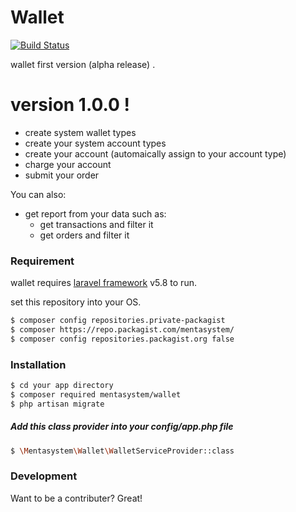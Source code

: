 # Wallet


[![Build Status](https://travis-ci.org/joemccann/dillinger.svg?branch=master)](https://github.com/ali-nikookherad/mentasystem.git)

wallet first version (alpha release) .

# version 1.0.0 !

  - create system wallet types
  - create your system account types
  - create your account (automaically assign to your account type)
  - charge your account
  - submit your order

You can also:
  - get report from your data such as:
    - get transactions and filter it
    - get orders and filter it


### Requirement

wallet requires [laravel framework](https://laravel.com/) v5.8 to run.

set this repository into your OS.

```sh
$ composer config repositories.private-packagist
$ composer https://repo.packagist.com/mentasystem/
$ composer config repositories.packagist.org false

```
### Installation
```sh
$ cd your app directory
$ composer required mentasystem/wallet
$ php artisan migrate
```

##### Add this class provider into your config/app.php file

```sh
$ \Mentasystem\Wallet\WalletServiceProvider::class
```
### Development

Want to be a contributer? Great!

